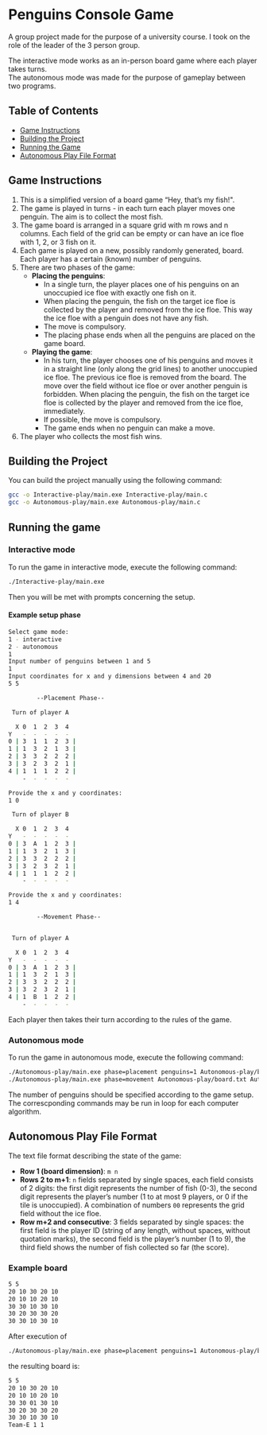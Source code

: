 # Penguins Console Game

A group project made for the purpose of a university course. I took on the role of the leader of the 3 person group.

The interactive mode works as an in-person board game where each player takes turns.  
The autonomous mode was made for the purpose of gameplay between two programs.

## Table of Contents

- [Game Instructions](#game-instructions)
- [Building the Project](#building-the-project)
- [Running the Game](#running-the-game)
- [Autonomous Play File Format](#autonomous-play-file-format)

## Game Instructions

1. This is a simplified version of a board game “Hey, that’s my fish!".
2. The game is played in turns - in each turn each player moves one penguin. The aim is to collect the most fish.
3. The game board is arranged in a square grid with m rows and n columns. Each field of the grid can be empty or can have an ice floe with 1, 2, or 3 fish on it.
4. Each game is played on a new, possibly randomly generated, board. Each player has a certain (known) number of penguins.
5. There are two phases of the game:
   - **Placing the penguins**:
     - In a single turn, the player places one of his penguins on an unoccupied ice floe with exactly one fish on it.
     - When placing the penguin, the fish on the target ice floe is collected by the player and removed from the ice floe. This way the ice floe with a penguin does not have any fish.
     - The move is compulsory.
     - The placing phase ends when all the penguins are placed on the game board.
   - **Playing the game**:
     - In his turn, the player chooses one of his penguins and moves it in a straight line (only along the grid lines) to another unoccupied ice floe. The previous ice floe is removed from the board. The move over the field without ice floe or over another penguin is forbidden. When placing the penguin, the fish on the target ice floe is collected by the player and removed from the ice floe, immediately.
     - If possible, the move is compulsory.
     - The game ends when no penguin can make a move.
6. The player who collects the most fish wins.

## Building the Project

You can build the project manually using the following command:

```sh
gcc -o Interactive-play/main.exe Interactive-play/main.c
gcc -o Autonomous-play/main.exe Autonomous-play/main.c
```
## Running the game

### Interactive mode
To run the game in interactive mode, execute the following command:

```sh
./Interactive-play/main.exe
```
Then you will be met with prompts concerning the setup.
#### Example setup phase
```sh 
Select game mode:
1 - interactive
2 - autonomous
1
Input number of penguins between 1 and 5 
1
Input coordinates for x and y dimensions between 4 and 20
5 5

        --Placement Phase--

 Turn of player A

  X 0  1  2  3  4
Y   -  -  -  -  -
0 | 3  1  1  2  3 |
1 | 1  3  2  1  3 |
2 | 3  3  2  2  2 |
3 | 3  2  3  2  1 |
4 | 1  1  1  2  2 |
    -  -  -  -  -

Provide the x and y coordinates:
1 0

 Turn of player B

  X 0  1  2  3  4
Y   -  -  -  -  -
0 | 3  A  1  2  3 |
1 | 1  3  2  1  3 |
2 | 3  3  2  2  2 |
3 | 3  2  3  2  1 |
4 | 1  1  1  2  2 |
    -  -  -  -  -

Provide the x and y coordinates:
1 4

        --Movement Phase--


 Turn of player A

  X 0  1  2  3  4
Y   -  -  -  -  -
0 | 3  A  1  2  3 |
1 | 1  3  2  1  3 |
2 | 3  3  2  2  2 |
3 | 3  2  3  2  1 |
4 | 1  B  1  2  2 |
    -  -  -  -  -
```
Each player then takes their turn according to the rules of the game.

### Autonomous mode
To run the game in autonomous mode, execute the following command:
```sh
./Autonomous-play/main.exe phase=placement penguins=1 Autonomous-play/board.txt Autonomous-play/board.txt
./Autonomous-play/main.exe phase=movement Autonomous-play/board.txt Autonomous-play/board.txt
```
The number of penguins should be specified according to the game setup. The correscponding commands may be run in loop for each computer algorithm.

## Autonomous Play File Format

The text file format describing the state of the game:

- **Row 1 (board dimension)**: `m n`
- **Rows 2 to m+1**: `n` fields separated by single spaces, each field consists of 2 digits: the first digit represents the number of fish (0-3), the second digit represents the player’s number (1 to at most 9 players, or 0 if the tile is unoccupied). A combination of numbers `00` represents the grid field without the ice floe.
- **Row m+2 and consecutive**: 3 fields separated by single spaces: the first field is the player ID (string of any length, without spaces, without quotation marks), the second field is the player’s number (1 to 9), the third field shows the number of fish collected so far (the score).

### Example board
```sh
5 5
20 10 30 20 10 
20 10 10 20 10 
30 30 10 30 10 
30 20 30 30 20 
30 30 10 30 10 
```
After execution of
```sh
./Autonomous-play/main.exe phase=placement penguins=1 Autonomous-play/board.txt Autonomous-play/board.txt
```
the resulting board is:
```sh
5 5
20 10 30 20 10 
20 10 10 20 10 
30 30 01 30 10 
30 20 30 30 20 
30 30 10 30 10 
Team-E 1 1
```